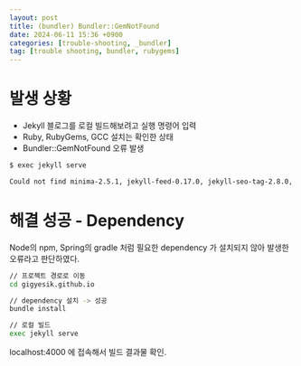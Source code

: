 ```yaml
---
layout: post
title: (bundler) Bundler::GemNotFound
date: 2024-06-11 15:36 +0900
categories: [trouble-shooting, _bundler]
tag: [trouble shooting, bundler, rubygems]
---
```


# 발생 상황

- Jekyll 블로그를 로컬 빌드해보려고 실행 명령어 입력
- Ruby, RubyGems, GCC 설치는 확인한 상태
- Bundler::GemNotFound 오류 발생

```bash
$ exec jekyll serve  

Could not find minima-2.5.1, jekyll-feed-0.17.0, jekyll-seo-tag-2.8.0, rexml-3.2.8, strscan-3.1.0, bigdecimal-3.1.8, rake-13.2.1 in locally installed gems (Bundler::GemNotFound)
```

# 해결 성공 - Dependency

Node의 npm, Spring의 gradle 처럼 필요한 dependency 가 설치되지 않아 발생한 오류라고 판단하였다.

```bash
// 프로젝트 경로로 이동
cd gigyesik.github.io

// dependency 설치 -> 성공
bundle install

// 로컬 빌드
exec jekyll serve
```

localhost:4000 에 접속해서 빌드 결과물 확인.
